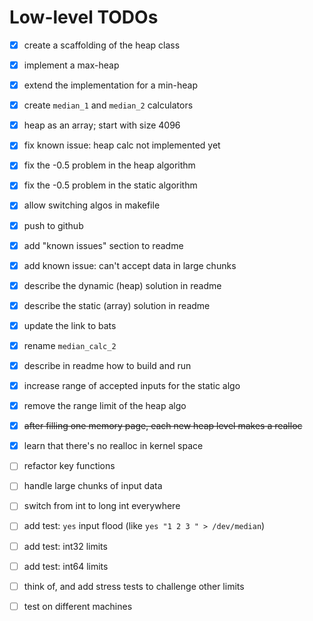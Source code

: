# Low-level TODOs

- [x] create a scaffolding of the heap class
- [x] implement a max-heap
- [x] extend the implementation for a min-heap
- [x] create `median_1` and `median_2` calculators
- [x] heap as an array; start with size 4096
- [x] fix known issue: heap calc not implemented yet
- [x] fix the -0.5 problem in the heap algorithm
- [x] fix the -0.5 problem in the static algorithm
- [x] allow switching algos in makefile
- [x] push to github
- [x] add "known issues" section to readme
- [x] add known issue: can't accept data in large chunks
- [x] describe the dynamic (heap) solution in readme
- [x] describe the static (array) solution in readme
- [x] update the link to bats
- [x] rename `median_calc_2`
- [x] describe in readme how to build and run
- [x] increase range of accepted inputs for the static algo
- [x] remove the range limit of the heap algo
- [x] ~~after filling one memory page, each new heap level makes a realloc~~
- [x] learn that there's no realloc in kernel space
- [ ] refactor key functions
- [ ] handle large chunks of input data
- [ ] switch from int to long int everywhere
- [ ] add test: `yes` input flood (like `yes "1 2 3 " > /dev/median`)
- [ ] add test: int32 limits
- [ ] add test: int64 limits
- [ ] think of, and add stress tests to challenge other limits
- [ ] test on different machines


